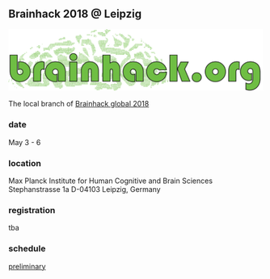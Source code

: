 ## Brainhack 2018 @ Leipzig
![](./img/brainhack_header.png)

The local branch of [Brainhack global 2018](https://www.brainhack.org/)

### date
May 3 - 6

### location
Max Planck Institute for Human Cognitive and Brain Sciences
Stephanstrasse 1a
D-04103 Leipzig, Germany

### registration
tba

### schedule
[preliminary](schedule.md)
